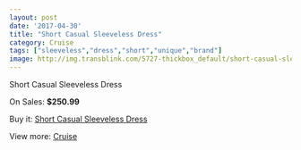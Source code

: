 ```yaml
---
layout: post
date: '2017-04-30'
title: "Short Casual Sleeveless Dress"
category: Cruise
tags: ["sleeveless","dress","short","unique","brand"]
image: http://img.transblink.com/5727-thickbox_default/short-casual-sleeveless-dress.jpg
---
```

Short Casual Sleeveless Dress

On Sales: **$250.99**
<a href="https://www.transblink.com/en/cruise/1863-short-casual-sleeveless-dress.html"><amp-img layout="responsive" width="600" height="600" src="//img.transblink.com/5727-thickbox_default/short-casual-sleeveless-dress.jpg" alt="Short Casual Sleeveless Dress 0" /></a>
<a href="https://www.transblink.com/en/cruise/1863-short-casual-sleeveless-dress.html"><amp-img layout="responsive" width="600" height="600" src="//img.transblink.com/5730-thickbox_default/short-casual-sleeveless-dress.jpg" alt="Short Casual Sleeveless Dress 1" /></a>
<a href="https://www.transblink.com/en/cruise/1863-short-casual-sleeveless-dress.html"><amp-img layout="responsive" width="600" height="600" src="//img.transblink.com/5729-thickbox_default/short-casual-sleeveless-dress.jpg" alt="Short Casual Sleeveless Dress 2" /></a>
<a href="https://www.transblink.com/en/cruise/1863-short-casual-sleeveless-dress.html"><amp-img layout="responsive" width="600" height="600" src="//img.transblink.com/5728-thickbox_default/short-casual-sleeveless-dress.jpg" alt="Short Casual Sleeveless Dress 3" /></a>

Buy it: [Short Casual Sleeveless Dress](https://www.transblink.com/en/cruise/1863-short-casual-sleeveless-dress.html "Short Casual Sleeveless Dress")

View more: [Cruise](https://www.transblink.com/en/5-cruise "Cruise")